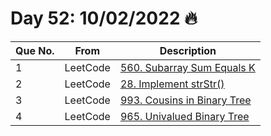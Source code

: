 # Day 52: 10/02/2022 🔥

| Que No. | From | Description |
| --- | --- | --- |
| 1 | LeetCode | [560. Subarray Sum Equals K](https://leetcode.com/problems/subarray-sum-equals-k/) |
| 2 | LeetCode | [28. Implement strStr()](https://leetcode.com/problems/implement-strstr/) |
| 3 | LeetCode | [993. Cousins in Binary Tree](https://leetcode.com/problems/cousins-in-binary-tree/) |
| 4 | LeetCode | [965. Univalued Binary Tree](https://leetcode.com/problems/univalued-binary-tree/) |
